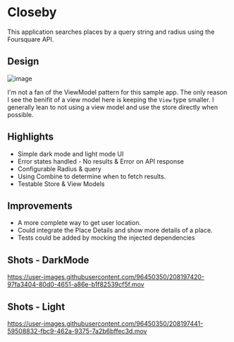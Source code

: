 # Closeby

This application searches places by a query string and radius using the Foursquare API.

## Design
![image](https://user-images.githubusercontent.com/96450350/208196892-9bea012d-d801-4957-bb2c-32fb2a5b2a7c.png)

I'm not a fan of the ViewModel pattern for this sample app. The only reason I see the benifit of a view model here is keeping the `View` type smaller. 
I generally lean to not using a view model and use the store directly when possible.

## Highlights
- Simple dark mode and light mode UI
- Error states handled - No results & Error on API response
- Configurable Radius & query
- Using Combine to determine when to fetch results.
- Testable Store & View Models

## Improvements
- A more complete way to get user location. 
- Could integrate the Place Details and show more details of a place.
- Tests could be added by mocking the injected dependencies


## Shots - DarkMode


https://user-images.githubusercontent.com/96450350/208197420-97fa3404-80d0-4651-a86e-b1f82539cf5f.mov

## Shots - Light


https://user-images.githubusercontent.com/96450350/208197441-59508832-fbc9-462a-9375-7a2b6bffec3d.mov


